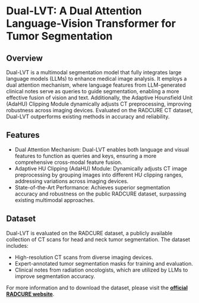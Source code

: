 # Dual-LVT: A Dual Attention Language-Vision Transformer for Tumor Segmentation

## Overview
Dual-LVT is a multimodal segmentation model that fully integrates large language models (LLMs) to enhance medical image analysis. It employs a dual attention mechanism, where language features from LLM-generated clinical notes serve as queries to guide segmentation, enabling a more effective fusion of vision and text. Additionally, the Adaptive Hounsfield Unit (AdaHU) Clipping Module dynamically adjusts CT preprocessing, improving robustness across imaging devices. Evaluated on the RADCURE CT dataset, Dual-LVT outperforms existing methods in accuracy and reliability.

## Features
- Dual Attention Mechanism: Dual-LVT enables both language and visual features to function as queries and keys, ensuring a more comprehensive cross-modal feature fusion.
- Adaptive HU Clipping (AdaHU) Module: Dynamically adjusts CT image preprocessing by grouping images into different HU clipping ranges, addressing variations across imaging devices.
- State-of-the-Art Performance: Achieves superior segmentation accuracy and robustness on the public RADCURE dataset, surpassing existing multimodal approaches.

## Dataset
Dual-LVT is evaluated on the RADCURE dataset, a publicly available collection of CT scans for head and neck tumor segmentation. The dataset includes:
- High-resolution CT scans from diverse imaging devices.
- Expert-annotated tumor segmentation masks for training and evaluation.
- Clinical notes from radiation oncologists, which are utilized by LLMs to improve segmentation accuracy.

For more information and to download the dataset, please visit the **[official RADCURE website](https://www.cancerimagingarchive.net/collection/radcure/)**.

